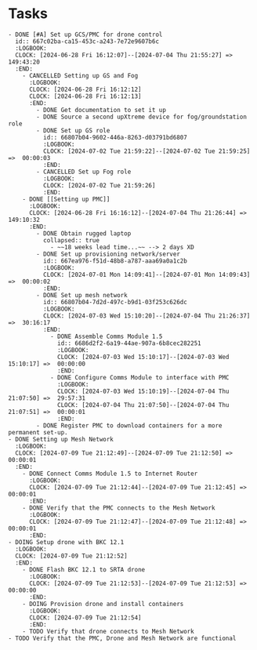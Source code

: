 # Tasks
	- DONE [#A] Set up GCS/PMC for drone control
	  id:: 667c02ba-ca15-453c-a243-7e72e9607b6c
	  :LOGBOOK:
	  CLOCK: [2024-06-28 Fri 16:12:07]--[2024-07-04 Thu 21:55:27] =>  149:43:20
	  :END:
		- CANCELLED Setting up GS and Fog
		  :LOGBOOK:
		  CLOCK: [2024-06-28 Fri 16:12:12]
		  CLOCK: [2024-06-28 Fri 16:12:13]
		  :END:
			- DONE Get documentation to set it up
			- DONE Source a second upXtreme device for fog/groundstation role
			- DONE Set up GS role
			  id:: 66807b04-9602-446a-8263-d03791bd6807
			  :LOGBOOK:
			  CLOCK: [2024-07-02 Tue 21:59:22]--[2024-07-02 Tue 21:59:25] =>  00:00:03
			  :END:
			- CANCELLED Set up Fog role
			  :LOGBOOK:
			  CLOCK: [2024-07-02 Tue 21:59:26]
			  :END:
		- DONE [[Setting up PMC]]
		  :LOGBOOK:
		  CLOCK: [2024-06-28 Fri 16:16:12]--[2024-07-04 Thu 21:26:44] =>  149:10:32
		  :END:
			- DONE Obtain rugged laptop
			  collapsed:: true
				- ~~18 weeks lead time...~~ --> 2 days XD
			- DONE Set up provisioning network/server
			  id:: 667ea976-f51d-48b8-a787-aaa69a0a1c2b
			  :LOGBOOK:
			  CLOCK: [2024-07-01 Mon 14:09:41]--[2024-07-01 Mon 14:09:43] =>  00:00:02
			  :END:
			- DONE Set up mesh network
			  id:: 66807b04-7d2d-497c-b9d1-03f253c626dc
			  :LOGBOOK:
			  CLOCK: [2024-07-03 Wed 15:10:20]--[2024-07-04 Thu 21:26:37] =>  30:16:17
			  :END:
				- DONE Assemble Comms Module 1.5
				  id:: 6686d2f2-6a19-44ae-907a-6b8cec282251
				  :LOGBOOK:
				  CLOCK: [2024-07-03 Wed 15:10:17]--[2024-07-03 Wed 15:10:17] =>  00:00:00
				  :END:
				- DONE Configure Comms Module to interface with PMC
				  :LOGBOOK:
				  CLOCK: [2024-07-03 Wed 15:10:19]--[2024-07-04 Thu 21:07:50] =>  29:57:31
				  CLOCK: [2024-07-04 Thu 21:07:50]--[2024-07-04 Thu 21:07:51] =>  00:00:01
				  :END:
			- DONE Register PMC to download containers for a more permanent set-up.
	- DONE Setting up Mesh Network
	  :LOGBOOK:
	  CLOCK: [2024-07-09 Tue 21:12:49]--[2024-07-09 Tue 21:12:50] =>  00:00:01
	  :END:
		- DONE Connect Comms Module 1.5 to Internet Router
		  :LOGBOOK:
		  CLOCK: [2024-07-09 Tue 21:12:44]--[2024-07-09 Tue 21:12:45] =>  00:00:01
		  :END:
		- DONE Verify that the PMC connects to the Mesh Network
		  :LOGBOOK:
		  CLOCK: [2024-07-09 Tue 21:12:47]--[2024-07-09 Tue 21:12:48] =>  00:00:01
		  :END:
	- DOING Setup drone with BKC 12.1
	  :LOGBOOK:
	  CLOCK: [2024-07-09 Tue 21:12:52]
	  :END:
		- DONE Flash BKC 12.1 to SRTA drone
		  :LOGBOOK:
		  CLOCK: [2024-07-09 Tue 21:12:53]--[2024-07-09 Tue 21:12:53] =>  00:00:00
		  :END:
		- DOING Provision drone and install containers
		  :LOGBOOK:
		  CLOCK: [2024-07-09 Tue 21:12:54]
		  :END:
		- TODO Verify that drone connects to Mesh Network
	- TODO Verify that the PMC, Drone and Mesh Network are functional